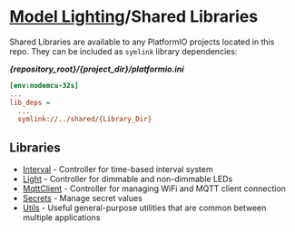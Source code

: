 # [Model Lighting](../README.md)/Shared Libraries

Shared Libraries are available to any PlatformIO projects located in this repo. They can be included as `symlink` library dependencies:

_**{repository_root}/{project_dir}/platformio.ini**_
```ini
[env:nodemcu-32s]
...
lib_deps =
  ...
  symlink://../shared/{Library_Dir}
```

## Libraries

- [Interval](./Interval/README.md) - Controller for time-based interval system
- [Light](./Light/README.md) - Controller for dimmable and non-dimmable LEDs
- [MqttClient](./MqttClient/README.md) - Controller for managing WiFi and MQTT client connection
- [Secrets](./Secrets/README.md) - Manage secret values
- [Utils](./Utils/README.md) - Useful general-purpose utilities that are common between multiple applications